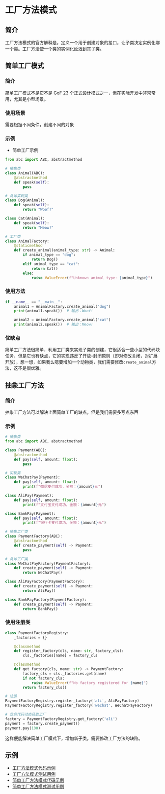 # 工厂方法模式

## 简介
工厂方法模式的官方解释是，定义一个用于创建对象的接口，让子类决定实例化哪一个类。工厂方法使一个类的实例化延迟到其子类。

## 简单工厂模式

### 简介
简单工厂模式不是它不是 GoF 23 个正式设计模式之一，但在实际开发中非常常用，尤其是小型场景。

### 使用场景
需要根据不同条件，创建不同的对象

### 示例

- 简单工厂示例

```python
from abc import ABC, abstractmethod

# 抽象类
class Animal(ABC):
    @abstractmethod
    def speak(self):
        pass

# 具体实现类
class Dog(Animal):
    def speak(self):
        return "Woof!"

class Cat(Animal):
    def speak(self):
        return "Meow!"

# 工厂类
class AnimalFactory:
    @staticmethod
    def create_animal(animal_type: str) -> Animal:
        if animal_type == "dog":
            return Dog()
        elif animal_type == "cat":
            return Cat()
        else:
            raise ValueError(f"Unknown animal type: {animal_type}")
```

### 使用方法
```python
if __name__ == "__main__":
    animal1 = AnimalFactory.create_animal("dog")
    print(animal1.speak())  # 输出：Woof!

    animal2 = AnimalFactory.create_animal("cat")
    print(animal2.speak())  # 输出：Meow!
```

### 优缺点
简单工厂方法很简单，利用工厂类来实现子类的创建，它很适合一些小型的代码块任务，但是它也有缺点，它的实现违反了开放-封闭原则（即对修改关闭，对扩展开放），想一想，如果我么嗯要增加一个动物类，我们需要修改`create_animal`方法，这不是很优雅。

## 抽象工厂方法

### 简介
抽象工厂方法可以解决上面简单工厂的缺点，但是我们需要多写点东西

### 示例
```python
# 抽象类
from abc import ABC, abstractmethod

class Payment(ABC):
    @abstractmethod
    def pay(self, amount: float):
        pass

# 实现类
class WeChatPay(Payment):
    def pay(self, amount: float):
        print(f"微信支付成功，金额：{amount}元")

class AliPay(Payment):
    def pay(self, amount: float):
        print(f"支付宝支付成功，金额：{amount}元")

class BankPay(Payment):
    def pay(self, amount: float):
        print(f"银行卡支付成功，金额：{amount}元")

# 抽象工厂类
class PaymentFactory(ABC):
    @abstractmethod
    def create_payment(self) -> Payment:
        pass

# 具体工厂类
class WeChatPayFactory(PaymentFactory):
    def create_payment(self) -> Payment:
        return WeChatPay()

class AliPayFactory(PaymentFactory):
    def create_payment(self) -> Payment:
        return AliPay()

class BankPayFactory(PaymentFactory):
    def create_payment(self) -> Payment:
        return BankPay()
```

### 使用注册类
```python
class PaymentFactoryRegistry:
    _factories = {}

    @classmethod
    def register_factory(cls, name: str, factory_cls):
        cls._factories[name] = factory_cls

    @classmethod
    def get_factory(cls, name: str) -> PaymentFactory:
        factory_cls = cls._factories.get(name)
        if not factory_cls:
            raise ValueError(f"No factory registered for {name}")
        return factory_cls()

# 注册
PaymentFactoryRegistry.register_factory('ali', AliPayFactory)
PaymentFactoryRegistry.register_factory('wechat', WeChatPayFactory)

# 业务代码动态获取工厂
factory = PaymentFactoryRegistry.get_factory('ali')
payment = factory.create_payment()
payment.pay(100)
```

这样便能解决简单工厂模式下，增加新子类，需要修改工厂方法的缺陷。

## 示例

- [工厂方法模式代码示例](examples/creational/factory/abstract_factory.py)
- [工厂方法模式测试用例](tests/creational/factory/test_abstract_factory.py/)
- [简单工厂方法模式代码示例](examples/creational/factory/sample_factory.py)
- [简单工厂方法模式测试用例](tests/creational/factory/test_sample_factory.py/)